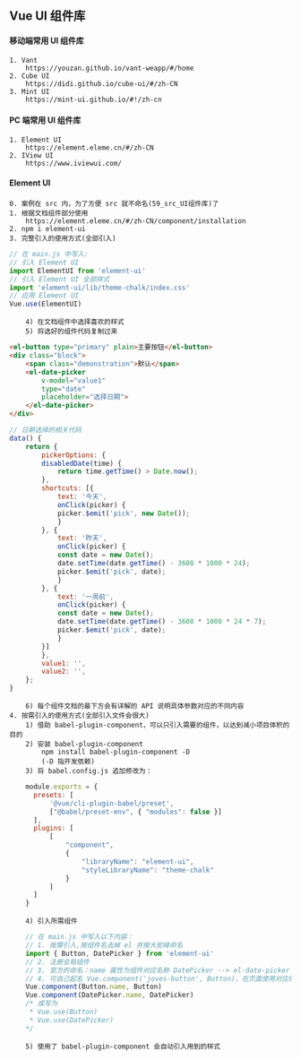 ## Vue UI 组件库

#### 移动端常用 UI 组件库
    1. Vant
        https://youzan.github.io/vant-weapp/#/home
    2. Cube UI
        https://didi.github.io/cube-ui/#/zh-CN
    3. Mint UI
        https://mint-ui.github.io/#!/zh-cn

#### PC 端常用 UI 组件库
    1. Element UI
        https://element.eleme.cn/#/zh-CN
    2. IView UI
        https://www.iviewui.com/

#### Element UI
    0. 案例在 src 内，为了方便 src 就不命名(59_src_UI组件库)了
    1. 根据文档组件部分使用
        https://element.eleme.cn/#/zh-CN/component/installation
    2. npm i element-ui
    3. 完整引入的使用方式(全部引入)
```js
// 在 main.js 中写入:
// 引入 Element UI
import ElementUI from 'element-ui'
// 引入 Element UI 全部样式
import 'element-ui/lib/theme-chalk/index.css'
// 应用 Element UI
Vue.use(ElementUI)
```
        4) 在文档组件中选择喜欢的样式
        5) 将选好的组件代码复制过来
```html
<el-button type="primary" plain>主要按钮</el-button>
<div class="block">
    <span class="demonstration">默认</span>
    <el-date-picker
        v-model="value1"
        type="date"
        placeholder="选择日期">
    </el-date-picker>
</div>
```
```js
// 日期选择的相关代码
data() {
    return {
        pickerOptions: {
        disabledDate(time) {
            return time.getTime() > Date.now();
        },
        shortcuts: [{
            text: '今天',
            onClick(picker) {
            picker.$emit('pick', new Date());
            }
        }, {
            text: '昨天',
            onClick(picker) {
            const date = new Date();
            date.setTime(date.getTime() - 3600 * 1000 * 24);
            picker.$emit('pick', date);
            }
        }, {
            text: '一周前',
            onClick(picker) {
            const date = new Date();
            date.setTime(date.getTime() - 3600 * 1000 * 24 * 7);
            picker.$emit('pick', date);
            }
        }]
        },
        value1: '',
        value2: '',
    };
}
```
        6) 每个组件文档的最下方会有详解的 API 说明具体参数对应的不同内容
    4. 按需引入的使用方式(全部引入文件会很大)
        1) 借助 babel-plugin-component，可以只引入需要的组件，以达到减小项目体积的目的
        2) 安装 babel-plugin-component
            npm install babel-plugin-component -D
            (-D 指开发依赖)
        3) 将 babel.config.js 追加修改为：
```js
    module.exports = {
      presets: [
          '@vue/cli-plugin-babel/preset',
          ["@babel/preset-env", { "modules": false }]
      ],
      plugins: [
          [
              "component",
              {
                  "libraryName": "element-ui",
                  "styleLibraryName": "theme-chalk"
              }
          ]
      ]
    }
```
        4) 引入所需组件
```js
    // 在 main.js 中写入以下内容：
    // 1. 按需引入,按组件名去掉 el 并按大驼峰命名
    import { Button, DatePicker } from 'element-ui'
    // 2. 注册全局组件
    // 3. 官方的命名：name 属性为组件对应名称 DatePicker --> el-date-picker 
    // 4. 可自己起名 Vue.component('joves-button', Button)，在页面使用对应组件标签即可
    Vue.component(Button.name, Button)
    Vue.component(DatePicker.name, DatePicker)
    /* 或写为
     * Vue.use(Button)
     * Vue.use(DatePicker)
    */
```
        5) 使用了 babel-plugin-component 会自动引入用到的样式